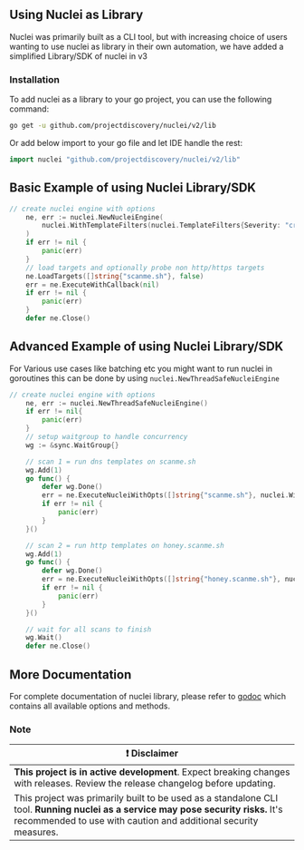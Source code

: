 ## Using Nuclei as Library

Nuclei was primarily built as a CLI tool, but with increasing choice of users wanting to use nuclei as library in their own automation, we have added a simplified Library/SDK of nuclei in v3

### Installation

To add nuclei as a library to your go project, you can use the following command:

```bash
go get -u github.com/projectdiscovery/nuclei/v2/lib
```

Or add below import to your go file and let IDE handle the rest:

```go
import nuclei "github.com/projectdiscovery/nuclei/v2/lib"
```

## Basic Example of using Nuclei Library/SDK

```go
// create nuclei engine with options
	ne, err := nuclei.NewNucleiEngine(
		nuclei.WithTemplateFilters(nuclei.TemplateFilters{Severity: "critical"}), // run critical severity templates only
	)
	if err != nil {
		panic(err)
	}
	// load targets and optionally probe non http/https targets
	ne.LoadTargets([]string{"scanme.sh"}, false)
	err = ne.ExecuteWithCallback(nil)
	if err != nil {
		panic(err)
	}
	defer ne.Close()
```

## Advanced Example of using Nuclei Library/SDK

For Various use cases like batching etc you might want to run nuclei in goroutines this can be done by using `nuclei.NewThreadSafeNucleiEngine`

```go
// create nuclei engine with options
	ne, err := nuclei.NewThreadSafeNucleiEngine()
	if err != nil{
        panic(err)
    }
	// setup waitgroup to handle concurrency
	wg := &sync.WaitGroup{}

	// scan 1 = run dns templates on scanme.sh
	wg.Add(1)
	go func() {
		defer wg.Done()
		err = ne.ExecuteNucleiWithOpts([]string{"scanme.sh"}, nuclei.WithTemplateFilters(nuclei.TemplateFilters{ProtocolTypes: "dns"}))
		if err != nil {
            panic(err)
        }
	}()

	// scan 2 = run http templates on honey.scanme.sh
	wg.Add(1)
	go func() {
		defer wg.Done()
		err = ne.ExecuteNucleiWithOpts([]string{"honey.scanme.sh"}, nuclei.WithTemplateFilters(nuclei.TemplateFilters{ProtocolTypes: "dns"}))
		if err != nil {
            panic(err)
        }
	}()

	// wait for all scans to finish
	wg.Wait()
	defer ne.Close()
```

## More Documentation

For complete documentation of nuclei library, please refer to [godoc](https://pkg.go.dev/github.com/projectdiscovery/nuclei/v2/lib) which contains all available options and methods.



### Note

| :exclamation:  **Disclaimer**  |
|---------------------------------|
| **This project is in active development**. Expect breaking changes with releases. Review the release changelog before updating. |
| This project was primarily built to be used as a standalone CLI tool. **Running nuclei as a service may pose security risks.** It's recommended to use with caution and additional security measures. |